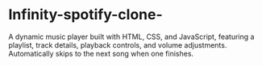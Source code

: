 # Infinity-spotify-clone-
A dynamic music player built with HTML, CSS, and JavaScript, featuring a playlist, track details, playback controls, and volume adjustments. Automatically skips to the next song when one finishes.
